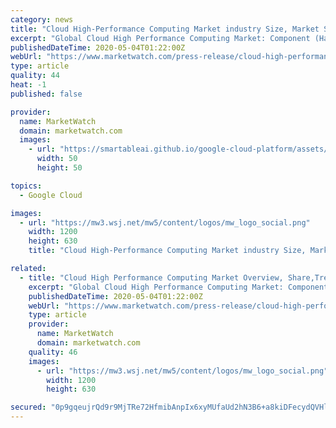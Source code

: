 ```yaml
---
category: news
title: "Cloud High-Performance Computing Market industry Size, Market Share, Leading Players and Forecast 2018-2023"
excerpt: "Global Cloud High Performance Computing Market: Component (Hardware, Software), Service (Professional, Managed),"
publishedDateTime: 2020-05-04T01:22:00Z
webUrl: "https://www.marketwatch.com/press-release/cloud-high-performance-computing-market-industry-size-market-share-leading-players-and-forecast-2018-2023-2020-05-03"
type: article
quality: 44
heat: -1
published: false

provider:
  name: MarketWatch
  domain: marketwatch.com
  images:
    - url: "https://smartableai.github.io/google-cloud-platform/assets/images/organizations/marketwatch.com-50x50.jpg"
      width: 50
      height: 50

topics:
  - Google Cloud

images:
  - url: "https://mw3.wsj.net/mw5/content/logos/mw_logo_social.png"
    width: 1200
    height: 630
    title: "Cloud High-Performance Computing Market industry Size, Market Share, Leading Players and Forecast 2018-2023"

related:
  - title: "Cloud High Performance Computing Market Overview, Share,Trends, Drivers, Challenges, Forecast till 2023"
    excerpt: "Global Cloud High Performance Computing Market: Component (Hardware, Software), Service (Professional, Managed),"
    publishedDateTime: 2020-05-04T01:22:00Z
    webUrl: "https://www.marketwatch.com/press-release/cloud-high-performance-computing-market-overview-sharetrends-drivers-challenges-forecast-till-2023-2020-05-03"
    type: article
    provider:
      name: MarketWatch
      domain: marketwatch.com
    quality: 46
    images:
      - url: "https://mw3.wsj.net/mw5/content/logos/mw_logo_social.png"
        width: 1200
        height: 630

secured: "0p9gqeujrQd9r9MjTRe72HfmibAnpIx6xyMUfaUd2hN3B6+a8kiDFecydQVHltSEEErIso00+VltOPbwyAS64y/0Oud+eUbJyJuV/1tE9g8yg52+diwm24ovO/BtUO8sOooKTo/qcHgh+exrzZg5op83GRZfqkhpb3ihy+ZwLR08r+e2uuWcppEtO7DXF/u6ivtSfymJBuRcaO2tp0M87b/ByfLJYJoM3yVOTSIqHKxwYbyKsKoWDyB7lp1XXqWgN/0I5Vmvi1JuWQS5FILC9nFT8rK0MEK/PdHcBObdwAJgpmZx/4IU46bj0Yvird65;x1ho3otCcmCpu8ji+CshCg=="
---
```


